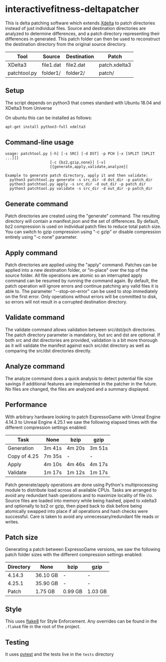 # interactivefitness-deltapatcher

This is delta patching software which extends [Xdelta](http://xdelta.org/) to patch directories instead of just individual files. Source and destination directories are analyzed to determine differences, and a patch directory representing their differences in generated. This patch folder can then be used to reconstruct the destination directory from the original source directory.

| Tool         | Source    | Destination | Patch         |
| ------------ | --------- | ----------- | ------------- |
| XDelta3      | file1.dat | file2.dat   | patch.xdelta3 |
| patchtool.py | folder1/  | folder2/    | patch/        |


## Setup

The script depends on python3 that comes standard with Ubuntu 18.04 and XDelta3 from Universe
 
On ubuntu this can be installed as follows:

```bash
apt-get install python3-full xdelta3
```


## Command-line usage

```
usage: patchtool.py [-h] [-s SRC] [-d DST] -p PCH [-x [SPLIT [SPLIT ...]]]
                    [-c {bz2,gzip,none}] [-v]
                    [{generate,apply,validate,analyze}]

Example to generate patch directory, apply it and then validate:
  python3 patchtool.py generate -s src_dir -d dst_dir -p patch_dir
  python3 patchtool.py apply -s src_dir -d out_dir -p patch_dir
  python3 patchtool.py validate -s src_dir -d out_dir -p patch_dir

```


## Generate command

Patch directories are created using the "generate" command. The resulting directory will contain a manifest.json and the set of differences. By default, bz2 compression is used on individual patch files to reduce total patch size. You can switch to gzip compression using "-c gzip" or disable compression entirely using "-c none" parameter.


## Apply command

Patch directories are applied using the "apply" command. Patches can be applied into a new destination folder, or "in-place" over the top of the source folder. All file operations are atomic so an interrupted apply command can be resumed by running the command again. By default, the patch operation will ignore errors and continue patching any valid files it is able to. The parameter "--stop-on-error" can be used to stop immediately on the first error. Only operations without errors will be committed to disk, so errors will not result in a corrupted destination directory.


## Validate command

The validate command allows validation between src/dst/pch directories. The patch directory parameter is mandatory, but src and dst are optional. If both src and dst directories are provided, validation is a bit more thorough as it will validate the manifest against each src/dst directory as well as comparing the src/dst directories directly.


## Analyze command

The analyze command does a quick analysis to detect potential file size savings if additional features are implemented in the patcher in the future. No files are changed, the files are analyzed and a summary displayed.


## Performance

With arbitrary hardware looking to patch ExpressoGame with Unreal Engine 4.14.3 to Unreal Engine 4.25.1 we saw the following elapsed times with the different compression settings enabled:

| Task         | None   | bzip   | gzip   |
| ------------ | ------ | ------ | ------ |
| Generation   | 3m 41s | 4m 20s | 3m 51s |
| Copy of 4.25 | 7m 35s | -      | -      |
| Apply        | 4m 10s | 4m 46s | 4m 17s |
| Validate     | 1m 17s | 1m 12s | 1m 17s |

Patch generate/apply operations are done using Python's multiprocessing module to distribute load across all available CPUs. Tasks are arranged to avoid any redundant hash operations and to maximize locality of file i/o. Source files are loaded into memory while being hashed, piped to xdelta3 and optionally to bz2 or gzip, then piped back to disk before being atomically swapped into place if all operations and hash checks were successful. Care is taken to avoid any unnecessary/redundant file reads or writes.


## Patch size

Generating a patch between ExpressoGame versions, we saw the following patch folder sizes with the different compression settings enabled:

| Directory | None     | bzip    | gzip    |
| --------- | -------- | ------- | ------- |
| 4.14.3    | 36.10 GB | -       | -       |
| 4.25.1    | 35.90 GB | -       | -       |
| Patch     | 1.75 GB  | 0.99 GB | 1.03 GB |

## Style

This uses [flake8](https://flake8.pycqa.org/en/latest/) for Style Enforcement.
Any overrides can be found in the `.flake8` file in the root of the project.

## Testing

It uses [pytest](https://docs.pytest.org/en/stable/contents.html) and the tests live in the `tests` directory
